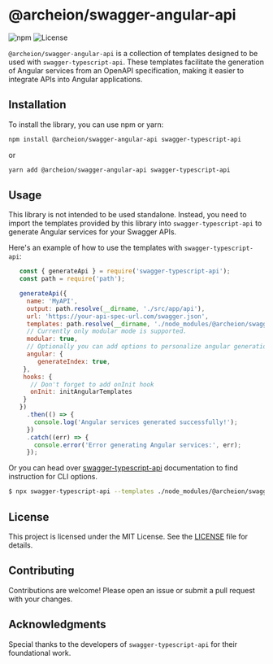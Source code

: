 # @archeion/swagger-angular-api

![npm](https://img.shields.io/npm/v/@archeion/swagger-angular-api)
![License](https://img.shields.io/npm/l/@archeion/swagger-angular-api)

`@archeion/swagger-angular-api` is a collection of templates designed to be used with `swagger-typescript-api`. These templates facilitate the generation of Angular services from an OpenAPI specification, making it easier to integrate APIs into Angular applications.

## Installation

To install the library, you can use npm or yarn:

```bash
npm install @archeion/swagger-angular-api swagger-typescript-api
```

or

```bash
yarn add @archeion/swagger-angular-api swagger-typescript-api
```

## Usage

This library is not intended to be used standalone. Instead, you need to import the templates provided by this library into `swagger-typescript-api` to generate Angular services for your Swagger APIs.

Here's an example of how to use the templates with `swagger-typescript-api`:

```javascript
   const { generateApi } = require('swagger-typescript-api');
   const path = require('path');

   generateApi({
     name: 'MyAPI',
     output: path.resolve(__dirname, './src/app/api'),
     url: 'https://your-api-spec-url.com/swagger.json',
     templates: path.resolve(__dirname, './node_modules/@archeion/swagger-angular-api/templates/angular'),
     // Currently only modular mode is supported.
     modular: true,
     // Optionally you can add options to personalize angular generation
     angular: {
        generateIndex: true,
    },
    hooks: {
      // Don't forget to add onInit hook
      onInit: initAngularTemplates
    }
   })
     .then(() => {
       console.log('Angular services generated successfully!');
     })
     .catch((err) => {
       console.error('Error generating Angular services:', err);
     });
```

Or you can head over [swagger-typescript-api](https://github.com/acacode/swagger-typescript-api#swagger-typescript-api) documentation to find instruction for CLI options. 

```bash
$ npx swagger-typescript-api --templates ./node_modules/@archeion/swagger-angular-api/templates/angular --modular <OTHER_OPTIONS_HERE>
```

## License

This project is licensed under the MIT License. See the [LICENSE](LICENSE) file for details.

## Contributing

Contributions are welcome! Please open an issue or submit a pull request with your changes.

## Acknowledgments

Special thanks to the developers of `swagger-typescript-api` for their foundational work.